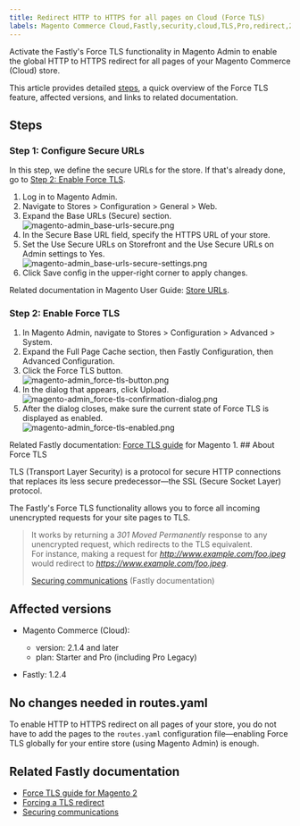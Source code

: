```yaml
---
title: Redirect HTTP to HTTPS for all pages on Cloud (Force TLS)
labels: Magento Commerce Cloud,Fastly,security,cloud,TLS,Pro,redirect,2.1,routes.yaml,2.1.4,how to,Starter,1.2.4
---
```


Activate the Fastly's Force TLS functionality in Magento Admin to enable the global HTTP to HTTPS redirect for all pages of your Magento Commerce (Cloud) store.

This article provides detailed [steps](#steps), a quick overview of the Force TLS feature, affected versions, and links to related documentation.

<h2 id="steps">Steps</h2>

<h3 id="step-1-configure-secure-urls">Step 1: Configure Secure URLs</h3>

In this step, we define the secure URLs for the store. If that's already done, go to [Step 2: Enable Force TLS](#step-2-enable-force-tls).

1. Log in to Magento Admin.
1. Navigate to Stores > Configuration > General > Web.
1. Expand the Base URLs (Secure) section.  
    ![magento-admin_base-urls-secure.png](https://support.magento.com/hc/article_attachments/360008033893/magento-admin_base-urls-secure.png)
1. In the Secure Base URL field, specify the HTTPS URL of your store.
1. Set the Use Secure URLs on Storefront and the Use Secure URLs on Admin settings to Yes.  
    ![magento-admin_base-urls-secure-settings.png](https://support.magento.com/hc/article_attachments/360007995494/magento-admin_base-urls-secure-settings.png)
1. Click Save config in the upper-right corner to apply changes.

Related documentation in Magento User Guide: [Store URLs](https://docs.magento.com/m2/ee/user_guide/stores/store-urls.html).

<h3 id="step-2-enable-force-tls">Step 2: Enable Force TLS</h3>

1. In Magento Admin, navigate to Stores > Configuration > Advanced > System.
1. Expand the Full Page Cache section, then Fastly Configuration, then Advanced Configuration.
1. Click the Force TLS button.  
    ![magento-admin_force-tls-button.png](https://support.magento.com/hc/article_attachments/360007999074/magento-admin_force-tls-button.png)
1. In the dialog that appears, click Upload.  
    ![magento-admin_force-tls-confirmation-dialog.png](https://support.magento.com/hc/article_attachments/360008041153/magento-admin_force-tls-confirmation-dialog.png)
1. After the dialog closes, make sure the current state of Force TLS is displayed as enabled.  
    ![magento-admin_force-tls-enabled.png](https://support.magento.com/hc/article_attachments/360008041293/magento-admin_force-tls-enabled.png)

Related Fastly documentation: [Force TLS guide](https://github.com/fastly/fastly-magento2/blob/master/Documentation/Guides/FORCE-TLS.md) for Magento 1. ## About Force TLS

TLS (Transport Layer Security) is a protocol for secure HTTP connections that replaces its less secure predecessor—the SSL (Secure Socket Layer) protocol.

The Fastly's Force TLS functionality allows you to force all incoming unencrypted requests for your site pages to TLS.

>  
> It works by returning a _301 Moved Permanently_ response to any unencrypted request, which redirects to the TLS equivalent.   
> For instance, making a request for _http://www.example.com/foo.jpeg_ would redirect to _https://www.example.com/foo.jpeg_.
> 
> [Securing communications](https://docs.fastly.com/guides/securing-communications/) (Fastly documentation)
> 

## Affected versions

* Magento Commerce (Cloud):
    
    * version: 2.1.4 and later
    * plan: Starter and Pro (including Pro Legacy)
    
    
    
* Fastly: 1.2.4

## No changes needed in routes.yaml

To enable HTTP to HTTPS redirect on all pages of your store, you do not have to add the pages to the `` routes.yaml `` configuration file—enabling Force TLS globally for your entire store (using Magento Admin) is enough.

## Related Fastly documentation

* [Force TLS guide for Magento 2](https://github.com/fastly/fastly-magento2/blob/master/Documentation/Guides/FORCE-TLS.md)
* [Forcing a TLS redirect](https://docs.fastly.com/guides/securing-communications/forcing-a-tls-redirect)
* [Securing communications](https://docs.fastly.com/guides/securing-communications/)